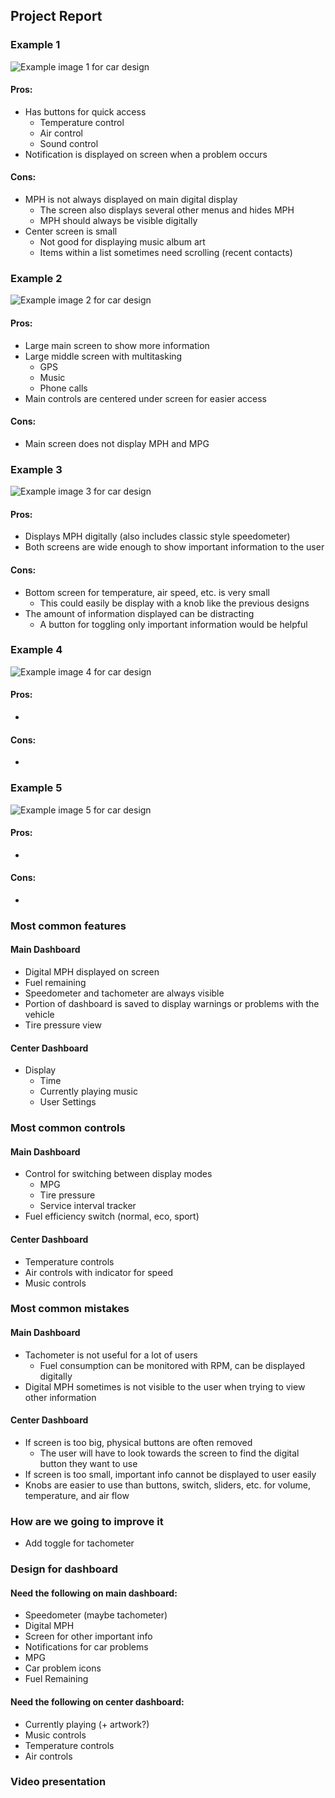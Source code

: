 ## Project Report

### Example 1
![Example image 1 for car design](/assets/car1.png)

#### Pros:
- Has buttons for quick access
  - Temperature control
  - Air control
  - Sound control
- Notification is displayed on screen when a problem occurs

#### Cons:
- MPH is not always displayed on main digital display
  - The screen also displays several other menus and hides MPH 
  - MPH should always be visible digitally 
- Center screen is small
  - Not good for displaying music album art
  - Items within a list sometimes need scrolling (recent contacts)


### Example 2
![Example image 2 for car design](/assets/car2.png)

#### Pros:
- Large main screen to show more information
- Large middle screen with multitasking
  - GPS
  - Music
  - Phone calls
- Main controls are centered under screen for easier access

#### Cons:
- Main screen does not display MPH and MPG


### Example 3
![Example image 3 for car design](/assets/car3.png)

#### Pros:
- Displays MPH digitally (also includes classic style speedometer)
- Both screens are wide enough to show important information to the user

#### Cons:
- Bottom screen for temperature, air speed, etc. is very small
  - This could easily be display with a knob like the previous designs
- The amount of information displayed can be distracting
  - A button for toggling only important information would be helpful


### Example 4
![Example image 4 for car design](/assets/car4.png)

#### Pros:
-
#### Cons:
-


### Example 5
![Example image 5 for car design](/assets/car5.png)

#### Pros:
-
#### Cons:
-


### Most common features
#### Main Dashboard
- Digital MPH displayed on screen
- Fuel remaining
- Speedometer and tachometer are always visible
- Portion of dashboard is saved to display warnings or problems with the vehicle
- Tire pressure view

#### Center Dashboard
- Display
  - Time
  - Currently playing music
  - User Settings


### Most common controls
#### Main Dashboard
- Control for switching between display modes
  - MPG
  - Tire pressure
  - Service interval tracker
- Fuel efficiency switch (normal, eco, sport)

#### Center Dashboard
- Temperature controls
- Air controls with indicator for speed
- Music controls


### Most common mistakes
#### Main Dashboard
- Tachometer is not useful for a lot of users
  - Fuel consumption can be monitored with RPM, can be displayed digitally
- Digital MPH sometimes is not visible to the user when trying to view other information

#### Center Dashboard
- If screen is too big, physical buttons are often removed
  - The user will have to look towards the screen to find the digital button they want to use
- If screen is too small, important info cannot be displayed to user easily
- Knobs are easier to use than buttons, switch, sliders, etc. for volume, temperature, and air flow


### How are we going to improve it
<!-- Add text here -->
- Add toggle for tachometer
<!-- Add sketch here -->

### Design for dashboard
<!-- Add sketch here -->
#### Need the following on main dashboard:
- Speedometer (maybe tachometer)
- Digital MPH
- Screen for other important info
 - Notifications for car problems
 - MPG
- Car problem icons
- Fuel Remaining

#### Need the following on center dashboard:
 - Currently playing (+ artwork?)
 - Music controls
 - Temperature controls
 - Air controls

### Video presentation
<!-- Add link here -->
